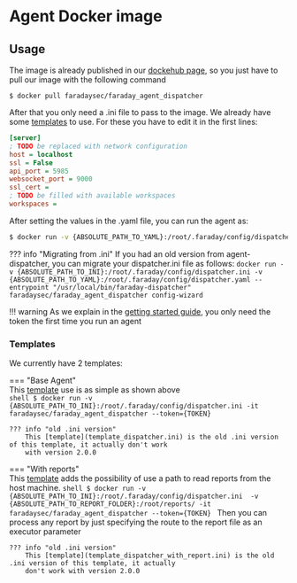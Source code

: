 # Agent Docker image

## Usage

The image is already published in our [dockehub page][dockerhub], so you just
 have to pull our image with the following command

```shell
$ docker pull faradaysec/faraday_agent_dispatcher
```

After that you only need a .ini file to pass to the image. We already have some
 [templates](#templates) to use. For these you have to edit it in
 the first lines:

```ini
[server]
; TODO be replaced with network configuration
host = localhost
ssl = False
api_port = 5985
websocket_port = 9000
ssl_cert =
; TODO be filled with available workspaces
workspaces =
```

After setting the values in the .yaml file, you can run the agent as:

```sh
$ docker run -v {ABSOLUTE_PATH_TO_YAML}:/root/.faraday/config/dispatcher.yaml faradaysec/faraday_agent_dispatcher --token={TOKEN}
```

??? info "Migrating from .ini"
    If you had an old version from agent-dispatcher, you can migrate your dispatcher.ini file as follows:
    ```
    docker run -v {ABSOLUTE_PATH_TO_INI}:/root/.faraday/config/dispatcher.ini -v {ABSOLUTE_PATH_TO_YAML}:/root/.faraday/config/dispatcher.yaml --entrypoint "/usr/local/bin/faraday-dispatcher" faradaysec/faraday_agent_dispatcher config-wizard
    ```

!!! warning
    As we explain in the [getting started guide][getting-started], you only need the token the first time you run
    an agent

### Templates

We currently have 2 templates:

=== "Base Agent"  
    This [template](template_dispatcher.yaml) use is as simple as shown above  
    ```shell
    $ docker run -v {ABSOLUTE_PATH_TO_INI}:/root/.faraday/config/dispatcher.ini -it faradaysec/faraday_agent_dispatcher --token={TOKEN}
    ```

    ??? info "old .ini version"
        This [template](template_dispatcher.ini) is the old .ini version of this template, it actually don't work
        with version 2.0.0

=== "With reports"  
    This [template](template_dispatcher_with_report.yaml) adds the possibility
    of use a path to read reports from the host machine.
    ```shell
    $ docker run -v {ABSOLUTE_PATH_TO_INI}:/root/.faraday/config/dispatcher.ini  -v {ABSOLUTE_PATH_TO_REPORT_FOLDER}:/root/reports/ -it faradaysec/faraday_agent_dispatcher --token={TOKEN}
    ```
    Then you can process any report by just specifying the route to the report
    file as an executor parameter

    ??? info "old .ini version"
        This [template](template_dispatcher_with_report.ini) is the old .ini version of this template, it actually
        don't work with version 2.0.0

[dockerhub]: https://hub.docker.com/u/faradaysec
[getting-started]: ../getting-started.md
